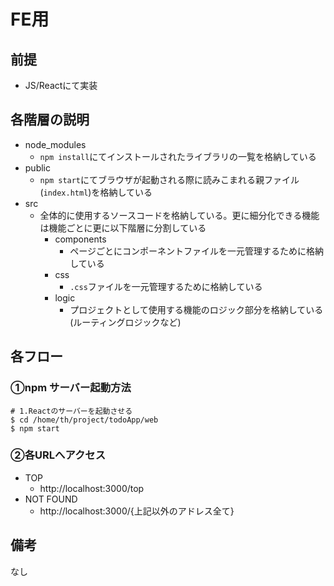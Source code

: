 # FE用

## 前提
- JS/Reactにて実装


## 各階層の説明
- node_modules
    - `npm install`にてインストールされたライブラリの一覧を格納している
- public
    - `npm start`にてブラウザが起動される際に読みこまれる親ファイル(`index.html`)を格納している
- src
    - 全体的に使用するソースコードを格納している。更に細分化できる機能は機能ごとに更に以下階層に分割している
        - components
            - ページごとにコンポーネントファイルを一元管理するために格納している
        - css
            - `.css`ファイルを一元管理するために格納している
        - logic
            - プロジェクトとして使用する機能のロジック部分を格納している(ルーティングロジックなど)


## 各フロー
### ①npm サーバー起動方法
```
# 1.Reactのサーバーを起動させる
$ cd /home/th/project/todoApp/web
$ npm start
```


### ②各URLへアクセス
- TOP
    - http://localhost:3000/top
- NOT FOUND
    - http://localhost:3000/{上記以外のアドレス全て}


## 備考
なし
